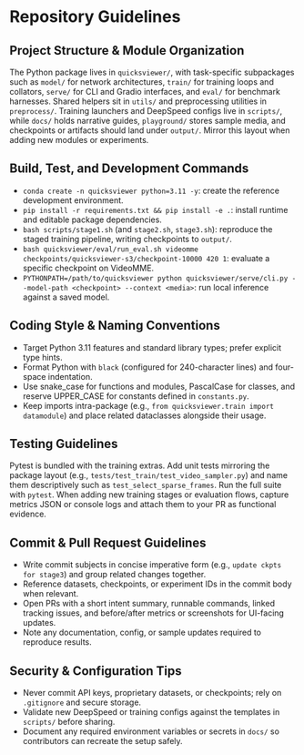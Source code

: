 # Repository Guidelines

## Project Structure & Module Organization
The Python package lives in `quicksviewer/`, with task-specific subpackages such as `model/` for network architectures, `train/` for training loops and collators, `serve/` for CLI and Gradio interfaces, and `eval/` for benchmark harnesses. Shared helpers sit in `utils/` and preprocessing utilities in `preprocess/`. Training launchers and DeepSpeed configs live in `scripts/`, while `docs/` holds narrative guides, `playground/` stores sample media, and checkpoints or artifacts should land under `output/`. Mirror this layout when adding new modules or experiments.

## Build, Test, and Development Commands
- `conda create -n quicksviewer python=3.11 -y`: create the reference development environment.
- `pip install -r requirements.txt && pip install -e .`: install runtime and editable package dependencies.
- `bash scripts/stage1.sh` (and `stage2.sh`, `stage3.sh`): reproduce the staged training pipeline, writing checkpoints to `output/`.
- `bash quicksviewer/eval/run_eval.sh videomme checkpoints/quicksviewer-s3/checkpoint-10000 420 1`: evaluate a specific checkpoint on VideoMME.
- `PYTHONPATH=/path/to/quicksviewer python quicksviewer/serve/cli.py --model-path <checkpoint> --context <media>`: run local inference against a saved model.

## Coding Style & Naming Conventions
- Target Python 3.11 features and standard library types; prefer explicit type hints.
- Format Python with `black` (configured for 240-character lines) and four-space indentation.
- Use snake_case for functions and modules, PascalCase for classes, and reserve UPPER_CASE for constants defined in `constants.py`.
- Keep imports intra-package (e.g., `from quicksviewer.train import datamodule`) and place related dataclasses alongside their usage.

## Testing Guidelines
Pytest is bundled with the training extras. Add unit tests mirroring the package layout (e.g., `tests/test_train/test_video_sampler.py`) and name them descriptively such as `test_select_sparse_frames`. Run the full suite with `pytest`. When adding new training stages or evaluation flows, capture metrics JSON or console logs and attach them to your PR as functional evidence.

## Commit & Pull Request Guidelines
- Write commit subjects in concise imperative form (e.g., `update ckpts for stage3`) and group related changes together.
- Reference datasets, checkpoints, or experiment IDs in the commit body when relevant.
- Open PRs with a short intent summary, runnable commands, linked tracking issues, and before/after metrics or screenshots for UI-facing updates.
- Note any documentation, config, or sample updates required to reproduce results.

## Security & Configuration Tips
- Never commit API keys, proprietary datasets, or checkpoints; rely on `.gitignore` and secure storage.
- Validate new DeepSpeed or training configs against the templates in `scripts/` before sharing.
- Document any required environment variables or secrets in `docs/` so contributors can recreate the setup safely.
